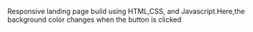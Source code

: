 Responsive landing page build using HTML,CSS, and Javascript.Here,the background color changes when the button is clicked
